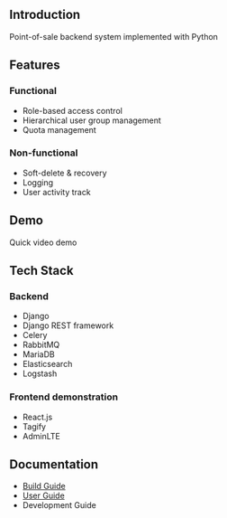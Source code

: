 ## Introduction

Point-of-sale backend system implemented with Python

## Features
### Functional
* Role-based access control
* Hierarchical user group management
* Quota management

### Non-functional
* Soft-delete & recovery
* Logging
* User activity track

## Demo
Quick video demo

## Tech Stack
### Backend
* Django
* Django REST framework
* Celery
* RabbitMQ
* MariaDB
* Elasticsearch
* Logstash

### Frontend demonstration
* React.js
* Tagify
* AdminLTE

## Documentation
* [Build Guide](./BUIDE_GUIDE.md)
* [User Guide](./USER_GUIDE.md)
* Development Guide


